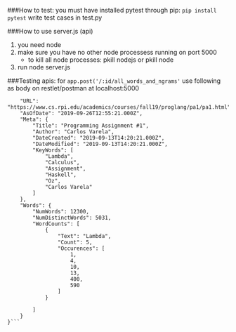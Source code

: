 ###How to test:
you must have installed pytest through pip:
```pip install pytest```
write test cases in test.py


###How to use server.js (api)
1. you need node
2. make sure you have no other node processess running on port 5000
	- to kill all node processes:  pkill nodejs or pkill node
3. run node server.js


###Testing apis:
for ```app.post('/:id/all_words_and_ngrams'```
use following as body on restlet/postman at localhost:5000
```{
    "URL": "https://www.cs.rpi.edu/academics/courses/fall19/proglang/pa1/pa1.html",
    "AsOfDate": "2019-09-26T12:55:21.000Z",
    "Meta": {
        "Title": "Programming Assignment #1",
        "Author": "Carlos Varela",
        "DateCreated": "2019-09-13T14:20:21.000Z",
        "DateModified": "2019-09-13T14:20:21.000Z",
        "KeyWords": [
            "Lambda",
            "Calculus",
            "Assignment",
            "Haskell",
            "Oz",
            "Carlos Varela"
        ]
    },
    "Words": {
        "NumWords": 12300,
        "NumDistinctWords": 5031,
        "WordCounts": [
            {
                "Text": "Lambda",
                "Count": 5,
                "Occurences": [
                    1,
                    4,
                    10,
                    13,
                    400,
                    590
                ]
            }
            
        ]
    }
}```